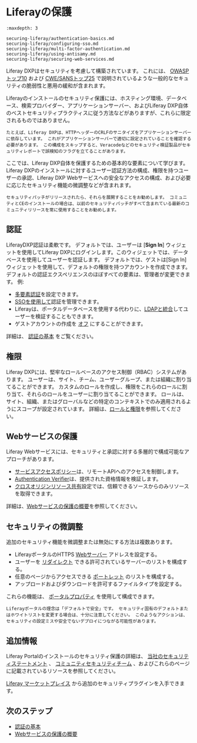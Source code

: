 # Liferayの保護

```{toctree}
:maxdepth: 3

securing-liferay/authentication-basics.md
securing-liferay/configuring-sso.md
securing-liferay/multi-factor-authentication.md
securing-liferay/using-antisamy.md
securing-liferay/securing-web-services.md
```

Liferay DXPはセキュリティを考慮して構築されています。 これには、 [OWASPトップ10](https://www.owasp.org/index.php/Top_10_2013-Top_10) および [CWE/SANSトップ25](https://www.sans.org/top25-software-errors/) で説明されているような一般的なセキュリティの脆弱性と悪用の緩和が含まれます。

Liferayのインストールのセキュリティ保護には、ホスティング環境、データベース、検索プロバイダー、アプリケーションサーバー、およびLiferay DXP自体のベストセキュリティプラクティスに従う方法などがありますが、これらに限定されるものではありません。

```{note}
たとえば、Liferay DXPは、HTTPヘッダーのCRLFのサニタイズをアプリケーションサーバーに依存しています。 これがアプリケーションサーバーで適切に設定されていることを確認する必要があります。 この構成をスキップすると、Veracodeなどのセキュリティ検証製品がセキュリティレポートで誤検知のフラグを立てることがあります。
```

ここでは、Liferay DXP自体を保護するための基本的な要素について学びます。 Liferay DXPのインストールに対するユーザー認証方法の構成、権限を持つユーザーの承認、Liferay DXP Webサービスへの安全なアクセスの構成、および必要に応じたセキュリティ機能の微調整などが含まれます。

```{important}
セキュリティパッチがリリースされたら、それらを展開することをお勧めします。 コミュニティとCEのインストールの場合は、以前のセキュリティパッチがすべて含まれている最新のコミュニティリリースを常に使用することをお勧めします。
```

<a name="authentication" />

## 認証

LiferayDXP認証は柔軟です。 デフォルトでは、ユーザーは [**Sign In**] ウィジェットを使用してLiferay DXPにログインします。このウィジェットでは、データベースを使用してユーザーを認証します。 デフォルトでは、ゲストは[Sign In]ウィジェットを使用して、デフォルトの権限を持つアカウントを作成できます。 デフォルトの認証エクスペリエンスのほぼすべての要素は、管理者が変更できます。 例:

  - [多要素認証](./securing-liferay/multi-factor-authentication/using-multi-factor-authentication.md)を設定できます。
  - [SSOを使用して](./securing-liferay/configuring-sso.md)認証を管理できます。
  - Liferayは、ポータルデータベースを使用する代わりに、[LDAPと統合](../users-and-permissions/connecting-to-a-user-directory/connecting-to-an-ldap-directory.md)してユーザーを検証することもできます。
  - ゲストアカウントの作成を [オフ](./securing-liferay/authentication-basics.md#disabling-guest-account-creation) にすることができます。

詳細は、 [認証の基本](./securing-liferay/authentication-basics.md) をご覧ください。

<a name="permissions" />

## 権限

Liferay DXPには、堅牢なロールベースのアクセス制御（RBAC）システムがあります。 ユーザーは、サイト、チーム、ユーザーグループ、または組織に割り当てることができます。 カスタムのロールを作成し、権限をこれらのロールに割り当て、それらのロールをユーザーに割り当てることができます。 ロールは、サイト、組織、またはグローバルなどの特定のコンテキストでのみ適用されるようにスコープが設定されています。 詳細は、[ロールと権限](../users-and-permissions/roles-and-permissions/understanding-roles-and-permissions.md)を参照してください。

<a name="securing-web-services" />

## Webサービスの保護

Liferay Webサービスには、セキュリティと承認に対する多層的で構成可能なアプローチがあります。

* [サービスアクセスポリシー](./securing-liferay/securing-web-services/setting-service-access-policies.md)は、リモートAPIへのアクセスを制御します。
* [Authentication Verifier](./securing-liferay/securing-web-services/using-authentication-verifiers.md)は、提供された資格情報を検証します。
* [クロスオリジンリソース共有](./securing-liferay/securing-web-services/setting-up-cors.md)設定では、信頼できるソースからのみリソースを取得できます。

詳細は、[Webサービスの保護の概要](./securing-liferay/securing-web-services.md)を参照してください。

<a name="fine-tuning-security" />

## セキュリティの微調整

追加のセキュリティ機能を微調整または無効にする方法は複数あります。

  - LiferayポータルのHTTPS [Webサーバー](https://docs.liferay.com/dxp/portal/7.3-latest/propertiesdoc/portal.properties.html#Web%20Server) アドレスを設定する。
  - ユーザーを [リダイレクト](https://docs.liferay.com/dxp/portal/7.3-latest/propertiesdoc/portal.properties.html#Redirect) できる許可されているサーバーのリストを構成する。
  - 任意のページからアクセスできる [ポートレット](https://docs.liferay.com/dxp/portal/7.3-latest/propertiesdoc/portal.properties.html#Portlet) のリストを構成する。
  - アップロードおよびダウンロードを許可するファイルタイプを設定する。

これらの機能は、 [ポータルプロパティ](https://docs.liferay.com/dxp/portal/7.3-latest/propertiesdoc/portal.properties.html) を使用して構成できます。

```{warning}
Liferayポータルの理念は「デフォルトで安全」です。 セキュリティ固有のデフォルトまたはホワイトリストを変更する場合は、十分に注意してください。 このようなアクションは、セキュリティの設定ミスや安全でないデプロイにつながる可能性があります。
```

<a name="additional-information" />

## 追加情報

Liferay Portalのインストールのセキュリティ保護の詳細は、 [当社のセキュリティステートメント](https://www.liferay.com/security) 、 [コミュニティセキュリティチーム](https://portal.liferay.dev/people/community-security-team) 、およびこれらのページに記載されているリソースを参照してください。

[Liferay マーケットプレイス](https://www.liferay.com/marketplace) から追加のセキュリティプラグインを入手できます。

## 次のステップ

* [認証の基本](./securing-liferay/authentication-basics.md)
* [Webサービスの保護の概要](./securing-liferay/securing-web-services.md)
